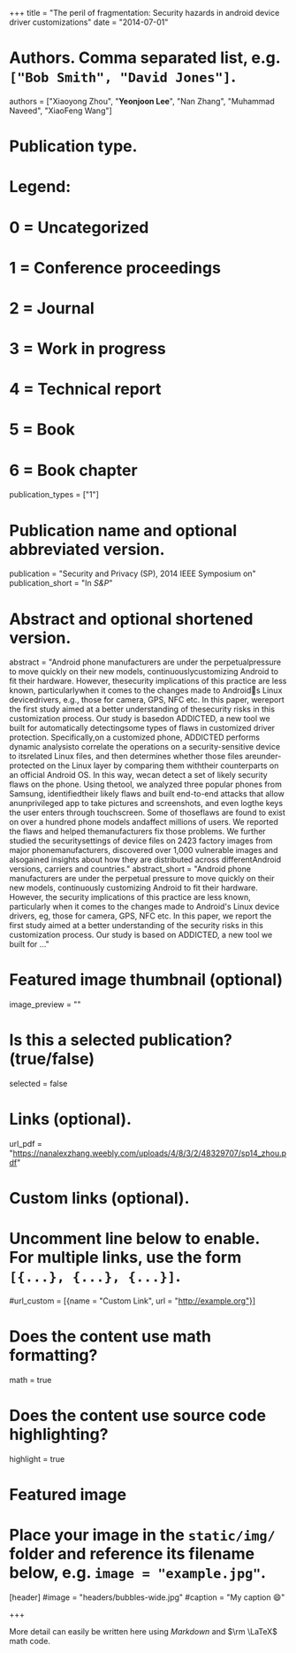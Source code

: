 +++
title = "The peril of fragmentation: Security hazards in android device driver customizations"
date = "2014-07-01"

# Authors. Comma separated list, e.g. `["Bob Smith", "David Jones"]`.
authors = ["Xiaoyong Zhou", 
"**Yeonjoon Lee**", 
"Nan Zhang", 
"Muhammad Naveed", 
"XiaoFeng Wang"]

# Publication type.
# Legend:
# 0 = Uncategorized
# 1 = Conference proceedings
# 2 = Journal
# 3 = Work in progress
# 4 = Technical report
# 5 = Book
# 6 = Book chapter
publication_types = ["1"]

# Publication name and optional abbreviated version.
publication = "Security and Privacy (SP), 2014 IEEE Symposium on"
publication_short = "In *S&P*"

# Abstract and optional shortened version.
abstract = "Android phone manufacturers are under the perpetualpressure to move quickly on their new models, continuouslycustomizing Android to fit their hardware. However, thesecurity implications of this practice are less known, particularlywhen it comes to the changes made to Androids Linux devicedrivers, e.g., those for camera, GPS, NFC etc. In this paper, wereport the first study aimed at a better understanding of thesecurity risks in this customization process. Our study is basedon ADDICTED, a new tool we built for automatically detectingsome types of flaws in customized driver protection. Specifically,on a customized phone, ADDICTED performs dynamic analysisto correlate the operations on a security-sensitive device to itsrelated Linux files, and then determines whether those files areunder-protected on the Linux layer by comparing them withtheir counterparts on an official Android OS. In this way, wecan detect a set of likely security flaws on the phone. Using thetool, we analyzed three popular phones from Samsung, identifiedtheir likely flaws and built end-to-end attacks that allow anunprivileged app to take pictures and screenshots, and even logthe keys the user enters through touchscreen. Some of thoseflaws are found to exist on over a hundred phone models andaffect millions of users. We reported the flaws and helped themanufacturers fix those problems. We further studied the securitysettings of device files on 2423 factory images from major phonemanufacturers, discovered over 1,000 vulnerable images and alsogained insights about how they are distributed across differentAndroid versions, carriers and countries."
abstract_short = "Android phone manufacturers are under the perpetual pressure to move quickly on their new models, continuously customizing Android to fit their hardware. However, the security implications of this practice are less known, particularly when it comes to the changes made to Android's Linux device drivers, eg, those for camera, GPS, NFC etc. In this paper, we report the first study aimed at a better understanding of the security risks in this customization process. Our study is based on ADDICTED, a new tool we built for ..."

# Featured image thumbnail (optional)
image_preview = ""

# Is this a selected publication? (true/false)
selected = false


# Links (optional).
url_pdf = "https://nanalexzhang.weebly.com/uploads/4/8/3/2/48329707/sp14_zhou.pdf"


# Custom links (optional).
#   Uncomment line below to enable. For multiple links, use the form `[{...}, {...}, {...}]`.
#url_custom = [{name = "Custom Link", url = "http://example.org"}]

# Does the content use math formatting?
math = true

# Does the content use source code highlighting?
highlight = true

# Featured image
# Place your image in the `static/img/` folder and reference its filename below, e.g. `image = "example.jpg"`.
[header]
#image = "headers/bubbles-wide.jpg"
#caption = "My caption :smile:"

+++

More detail can easily be written here using *Markdown* and $\rm \LaTeX$ math code.

